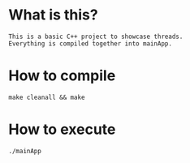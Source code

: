 # What is this?

	This is a basic C++ project to showcase threads.
	Everything is compiled together into mainApp.

# How to compile

	make cleanall && make

# How to execute

	./mainApp